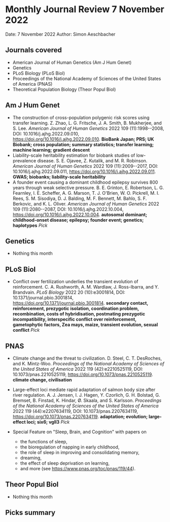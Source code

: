 # Monthly Journal Review 7 November 2022

Date: 7 November 2022
Author: Simon Aeschbacher

## Journals covered
- American Journal of Human Genetics (Am J Hum Genet)
- Genetics
- PLoS Biology (PLoS Biol)
- Proceedings of the National Academy of Sciences of the United States of America (PNAS)
- Theoretical Population Biology (Theor Popul Biol)

## Am J Hum Genet
- The construction of cross-population polygenic risk scores using transfer learning. Z. Zhao, L. G. Fritsche, J. A. Smith, B. Mukherjee, and S. Lee. *American Journal of Human Genetics* 2022 109 (11):1998--2008, DOI: 10.1016/j.ajhg.2022.09.010, https://doi.org/10.1016/j.ajhg.2022.09.010. **BioBank Japan; PRS; UK Biobank; cross population; summary statistics; transfer learning; machine learning; gradient descent**
- Liability-scale heritability estimation for biobank studies of low-prevalence disease. S. E. Ojavee, Z. Kutalik, and M. R. Robinson. *American Journal of Human Genetics* 2022 109 (11):2009--2017, DOI: 10.1016/j.ajhg.2022.09.011, https://doi.org/10.1016/j.ajhg.2022.09.011. **GWAS; biobanks; liability-scale heritability**
- A founder event causing a dominant childhood epilepsy survives 800 years through weak selective pressure. B. E. Grinton, E. Robertson, L. G. Fearnley, I. E. Scheffer, A. G. Marson, T. J. O'Brien, W. O. Pickrell, M. I. Rees, S. M. Sisodiya, D. J. Balding, M. F. Bennett, M. Bahlo, S. F. Berkovic, and K. L. Oliver. *American Journal of Human Genetics* 2022 109 (11):2080--2087, DOI: 10.1016/j.ajhg.2022.10.004, https://doi.org/10.1016/j.ajhg.2022.10.004. **autosomal dominant; childhood-onset disease; epilepsy; founder event; genetics; haplotypes** *Pick*

## Genetics
- Nothing this month


## PLoS Biol
- Conflict over fertilization underlies the transient evolution of reinforcement. C. A. Rushworth, A. M. Wardlaw, J. Ross-Ibarra, and Y. Brandvain. *PLoS Biology* 2022 20 (10):e3001814, DOI: 10.1371/journal.pbio.3001814, https://doi.org/10.1371/journal.pbio.3001814. **secondary contact, reinforcement, prezygotic isolation, coordination problem, recombination, costs of hybridisation, postmating prezygotic incompatibility, interspecific conflict over reinforcement, gametophytic factors, Zea mays, maize, transient evolution, sexual conflict** *Pick*

## PNAS
- Climate change and the threat to civilization. D. Steel, C. T. DesRoches, and K. Mintz-Woo. *Proceedings of the National Academy of Sciences of the United States of America* 2022 119 (42):e2210525119, DOI: 10.1073/pnas.2210525119, https://doi.org/10.1073/pnas.2210525119. **climate change, civilisation**
- Large-effect loci mediate rapid adaptation of salmon body size after river regulation. A. J. Jensen, I. J. Hagen, Y. Czorlich, G. H. Bolstad, G. Bremset, B. Finstad, K. Hindar, Ø. Skaala, and S. Karlsson. *Proceedings of the National Academy of Sciences of the United States of America* 2022 119 (44):e2207634119, DOI: 10.1073/pnas.2207634119, https://doi.org/10.1073/pnas.2207634119. **adaptation; evolution; large-effect loci; six6; vgll3** *Pick*

- Special Feature on "Sleep, Brain, and Cognition" with papers on
    - the functions of sleep,
    - the bioregulation of napping in early childhood,
    - the role of sleep in improving and consolidating memory,
    - dreaming,
    - the effect of sleep deprivation on learning,
    - and more (see https://www.pnas.org/toc/pnas/119/44).

## Theor Popul Biol
- Nothing this month


## Picks summary

